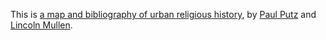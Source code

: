 This is [a map and bibliography of urban religious history](http://apps.lincolnmullen.com/urban-religious-history/), by [Paul Putz](http://peputz.blogspot.com/) and [Lincoln Mullen](http://lincolnmullen.com).
